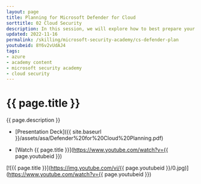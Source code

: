 ```yaml
---
layout: page
title: Planning for Microsoft Defender for Cloud
sorttitle: 02 Cloud Security
description: In this session, we will explore how to best prepare your organization for Microsoft Defender for Cloud adoption. Learn about key areas to consider when planning, overall pricing, enhanced security features, and a demo for a hands-on walk-through.
updated: 2022-11-16
permalink: /skilling/microsoft-security-academy/cs-defender-plan
youtubeid: 8Y6v2vUdAJ4
tags: 
- azure
- academy content
- microsoft security academy
- cloud security
---
```


# {{ page.title }}

{{ page.description }}

* [Presentation Deck]({{ site.baseurl }}/assets/asa/Defender%20for%20Cloud%20Planning.pdf)

* [Watch {{ page.title }}](https://www.youtube.com/watch?v={{ page.youtubeid }})

[![{{ page.title }}](https://img.youtube.com/vi/{{ page.youtubeid }}/0.jpg)](https://www.youtube.com/watch?v={{ page.youtubeid }})

